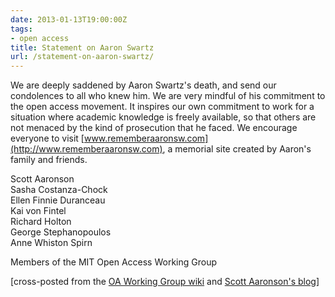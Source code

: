 ```yaml
---
date: 2013-01-13T19:00:00Z
tags:
- open access
title: Statement on Aaron Swartz
url: /statement-on-aaron-swartz/
---
```


We are deeply saddened by Aaron Swartz's death, and send our condolences to all who knew him. We are very mindful of his commitment to the open access movement. It inspires our own commitment to work for a situation where academic knowledge is freely available, so that others are not menaced by the kind of prosecution that he faced.  We encourage everyone to visit [www.rememberaaronsw.com](http://www.rememberaaronsw.com), a memorial site created by Aaron's family and friends.

Scott Aaronson   
Sasha Costanza-Chock    
Ellen Finnie Duranceau    
Kai von Fintel    
Richard Holton    
George Stephanopoulos    
Anne Whiston Spirn    

Members of the MIT Open Access Working Group

[cross-posted from the [OA Working Group wiki](https://wikis.mit.edu/confluence/display/MITOAWORKINGGROUP/Statement+on+Aaron+Swartz) and [Scott Aaronson's blog](http://www.scottaaronson.com/blog/?p=1234)]
